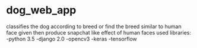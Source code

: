 # dog_web_app
classifies the dog according to breed or find the breed similar to human face given then produce snapchat like effect of human faces
used libraries:
  -python 3.5
  -django 2.0
  -opencv3
  -keras
  -tensorflow
  
